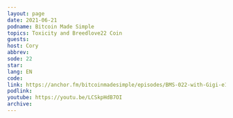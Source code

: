 ```yaml
---
layout: page
date: 2021-06-21
podname: Bitcoin Made Simple
topics: Toxicity and Breedlove22 Coin
guests: 
host: Cory
abbrev: 
sode: 22
star: 
lang: EN
code: 
link: https://anchor.fm/bitcoinmadesimple/episodes/BMS-022-with-Gigi-e138fv1
podlink: 
youtube: https://youtu.be/LCSkpHdB7OI
archive: 
---
```

